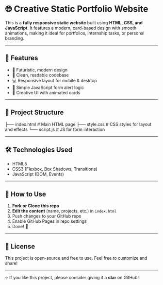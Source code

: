 # 🌐 Creative Static Portfolio Website

This is a **fully responsive static website** built using **HTML, CSS, and JavaScript**. It features a modern, card-based design with smooth animations, making it ideal for portfolios, internship tasks, or personal branding.

---

## 📌 Features

- 🌈 Futuristic, modern design  
- 🧠 Clean, readable codebase  
- 💻 Responsive layout for mobile & desktop  
- 🧩 Simple JavaScript form alert logic  
- 🎨 Creative UI with animated cards

---

## 📂 Project Structure

├── index.html # Main HTML page
├── style.css # CSS styles for layout and effects
└── script.js # JS for form interaction


---

## 🛠 Technologies Used

- HTML5  
- CSS3 (Flexbox, Box Shadows, Transitions)  
- JavaScript (DOM, Events)

---

## 🚀 How to Use

1. **Fork or Clone this repo**
2. **Edit the content** (name, projects, etc.) in `index.html`
3. Push changes to your GitHub repo
4. Enable GitHub Pages in repo settings
5. Done! 🎉

---

## 📄 License

This project is open-source and free to use. Feel free to customize and share!

---

⭐️ If you like this project, please consider giving it a **star** on GitHub!
